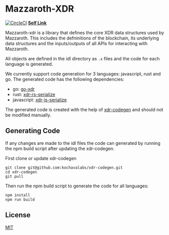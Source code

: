 # Mazzaroth-XDR

[![CircleCI](https://circleci.com/gh/kochavalabs/mazzaroth-xdr.svg?style=svg)](https://circleci.com/gh/kochavalabs/mazzaroth-xdr)
**[Self Link](https://github.com/kochavalabs/mazzaroth-xdr)**

Mazzaroth-xdr is a library that defines the core XDR data structures used by
Mazzaroth. This includes the defninitions of the blockchain, its underlying
data structures and the inputs/outputs of all APIs for interacting with
Mazzaroth.

All objects are defined in the idl directory as `.x` files and the code for
each language is generated.

We currently support code generation for 3 languages: javascript, rust and go.
The generated code has the following dependencies:

- go: [go-xdr](https://github.com/stellar/go-xdr)
- rust: [xdr-rs-serialize](https://github.com/kochavalabs/xdr-rs-serialize)
- javascript: [xdr-js-serialize](https://github.com/kochavalabs/xdr-js-serialize)

The generated code is created with the help of [xdr-codegen](https://github.com/kochavalabs/xdr-codegen)
and should not be modified manually.

## Generating Code

If any changes are made to the idl files the code can generated by running the
npm build script after updating the xdr-codegen.

First clone or update xdr-codegen

```console
git clone git@github.com:kochavalabs/xdr-codegen.git
cd xdr-codegen
git pull
```

Then run the npm build script to generate the code for all languages:

```console
npm install
npm run build
```

## License

[MIT](https://choosealicense.com/licenses/mit/)
